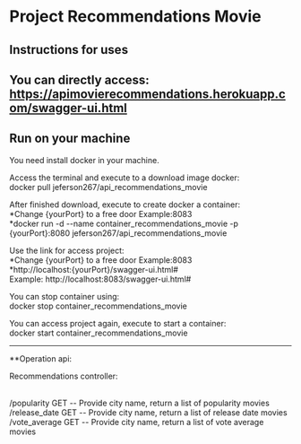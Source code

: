 # Project Recommendations Movie
<h2>Instructions for uses</h2>

You can directly access:
https://apimovierecommendations.herokuapp.com/swagger-ui.html
----------------------------------------------------------------

<h2>Run on your machine</h2>

You need install docker in your machine.

Access the terminal and execute to a download image docker:
</br>docker pull jeferson267/api_recommendations_movie

After finished download, execute to create docker a container:
</br>*Change {yourPort} to a free door Example:8083
</br>*docker run -d --name container_recommendations_movie -p {yourPort}:8080 jeferson267/api_recommendations_movie

Use the link for access project:
</br>*Change {yourPort} to a free door Example:8083
</br>*http://localhost:{yourPort}/swagger-ui.html#
</br>Example: http://localhost:8083/swagger-ui.html#

You can stop container using:
</br>docker stop container_recommendations_movie

You can access project again, execute to start a container:
</br>docker start container_recommendations_movie

----------------------------------------------------------------

**Operation api:

Recommendations controller:

</br>/popularity           GET -- Provide city name, return a list of popularity movies
</br>/release_date         GET -- Provide city name, return a list of release date movies
</br>/vote_average         GET -- Provide city name, return a list of vote average movies
